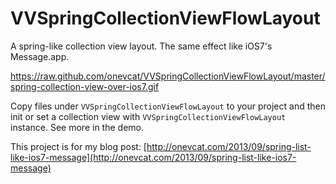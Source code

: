 VVSpringCollectionViewFlowLayout
================================

A spring-like collection view layout. The same effect like iOS7's Message.app.

https://raw.github.com/onevcat/VVSpringCollectionViewFlowLayout/master/spring-collection-view-over-ios7.gif

Copy files under `VVSpringCollectionViewFlowLayout` to your project and then init or set a collection view with `VVSpringCollectionViewFlowLayout` instance. See more in the demo.

This project is for my blog post: [http://onevcat.com/2013/09/spring-list-like-ios7-message](http://onevcat.com/2013/09/spring-list-like-ios7-message)
